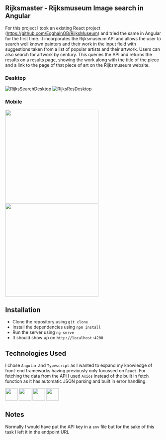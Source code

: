 ## Rijksmaster - Rijksmuseum Image search in Angular

For this project I took an existing React project (https://github.com/EoghainOB/RijksMuseum) and tried the same in Angular for the first time. It incorporates the Rijksmuseum API and allows the user to search well known painters and their work in the input field with suggestions taken from a list of popular artists and their artwork. Users can also search for artwork by century. This queries the API and returns the results on a results page, showing the work along with the title of the piece and a link to the page of that piece of art on the Rijksmuseum website.

### Desktop
![RijksSearchDesktop](https://github.com/EoghainOB/RijksMuseum/assets/110406695/f1b2d2b6-57b7-4dc6-8631-dc9175bab1ca)
![RijksResDesktop](https://github.com/EoghainOB/RijksMuseum/assets/110406695/efb832b1-4139-499a-9a2d-3d4f7b134eb6)

### Mobile
<img width="300" src="https://github.com/EoghainOB/RijksMuseum/assets/110406695/92a891a7-cb2b-4192-a462-ceff8837ab30">
<img width="300" src="https://github.com/EoghainOB/RijksMuseum/assets/110406695/8f493864-7d7c-4f8a-971a-8f1d36c4d9ab">

## Installation
- Clone the repository using `git clone`
- Install the dependencies using `npm install`
- Run the server using `ng serve`
- It should show up on `http://localhost:4200`

## Technologies Used
I chose `Angular` and `Typescript` as I wanted to expand my knowledge of front-end frameworks having previously only focussed on `React`. For fetching the data from the API I used `Axios` instead of the built in fetch function as it has automatic JSON parsing and built in error handling.

<div>
    <img height=40 src="https://cdn.jsdelivr.net/gh/devicons/devicon/icons/javascript/javascript-original.svg"/>
    <img height=40 src="https://cdn.jsdelivr.net/gh/devicons/devicon/icons/typescript/typescript-original.svg"/>
    <img height=40 src="https://cdn.jsdelivr.net/gh/devicons/devicon/icons/nodejs/nodejs-original.svg" />
    <img height=40 src="https://cdn.jsdelivr.net/gh/devicons/devicon/icons/angularjs/angularjs-original.svg" />
</div>

## Notes
Normally I would have put the API key in a `env` file but for the sake of this task I left it in the endpoint URL
